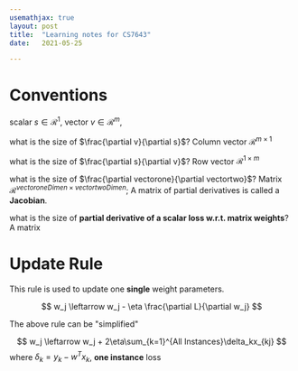 ```yaml
---
usemathjax: true
layout: post
title:  "Learning notes for CS7643"
date:   2021-05-25

---
```


# Conventions

scalar $s \in \mathcal{R}^1$, vector $v\in \mathcal{R}^m$,

what is the size of $\frac{\partial v}{\partial s}$?  Column vector $\mathcal{R}^{m\times 1}$

what is the size of $\frac{\partial s}{\partial v}$?  Row vector $\mathcal{R}^{1\times m}$

what is the size of $\frac{\partial vectorone}{\partial vectortwo}$? Matrix $\mathcal{R}^{vectoroneDimen \times vectortwoDimen}$; A matrix of partial derivatives is called a **Jacobian**.

what is the size of **partial derivative of a scalar loss w.r.t. matrix weights**? A matrix  

# Update Rule

This rule is used to update one **single** weight parameters.


$$
w_j \leftarrow w_j - \eta \frac{\partial L}{\partial w_j}
$$


The above rule can be "simplified"


$$
w_j \leftarrow w_j + 2\eta\sum_{k=1}^{All Instances}\delta_kx_{kj}
$$
where $\delta_k = y_k - w^Tx_k$, **one instance** loss

